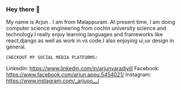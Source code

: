 
 ### Hey there  👋
 
My name is Arjun . I am from Malappuram.
At present time, I am doing computer science engineering  from cochin university science and technology.I really enjoy learning languages and frameworks like react,django as well as work in vs code.I also enjoying ui,ux design in general.
 
 
    CHECKOUT MY SOCIAL MEDIA PLATFORMS:
 
   LinkedIn:  https://www.linkedin.com/in/arjunvaradiyill
   Facebook:  https://www.facebook.com/arjun.appu.5454021/
   Instagram: https://www.instagram.com/_arjuoo__/
